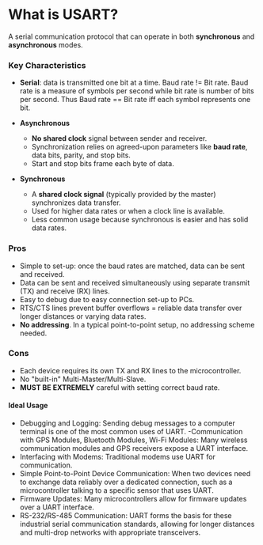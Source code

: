 # What is USART?
A serial communication protocol that can operate in both **synchronous** and **asynchronous** modes. 

### Key Characteristics
- **Serial**: data is transmitted one bit at a time. Baud rate != Bit rate. Baud rate is a measure of symbols per second while bit rate is number of bits per second. Thus Baud rate == Bit rate iff each symbol represents one bit.
- **Asynchronous**
    - **No shared clock** signal between sender and receiver.
    - Synchronization relies on agreed-upon parameters like **baud rate**, data bits, parity, and stop bits.
    - Start and stop bits frame each byte of data.

- **Synchronous**
    - A **shared clock signal** (typically provided by the master) synchronizes data transfer.
    - Used for higher data rates or when a clock line is available.
    - Less common usage because synchronous is easier and has solid data rates.

### Pros
- Simple to set-up: once the baud rates are matched, data can be sent and received.
- Data can be sent and received simultaneously using separate transmit (TX) and receive (RX) lines.
- Easy to debug due to easy connection set-up to PCs.
- RTS/CTS lines prevent buffer overflows = reliable data transfer over longer distances or varying data rates.
- **No addressing**. In a typical point-to-point setup, no addressing scheme needed.

### Cons
- Each device requires its own TX and RX lines to the microcontroller.
- No "built-in" Multi-Master/Multi-Slave.
- **MUST BE EXTREMELY** careful with setting correct baud rate.


#### Ideal Usage
- Debugging and Logging: Sending debug messages to a computer terminal is one of the most common uses of UART.
-Communication with GPS Modules, Bluetooth Modules, Wi-Fi Modules: Many wireless communication modules and GPS receivers expose a UART interface.
- Interfacing with Modems: Traditional modems use UART for communication.
- Simple Point-to-Point Device Communication: When two devices need to exchange data reliably over a dedicated connection, such as a microcontroller talking to a specific sensor that uses UART.
- Firmware Updates: Many microcontrollers allow for firmware updates over a UART interface.
- RS-232/RS-485 Communication: UART forms the basis for these industrial serial communication standards, allowing for longer distances and multi-drop networks with appropriate transceivers.

